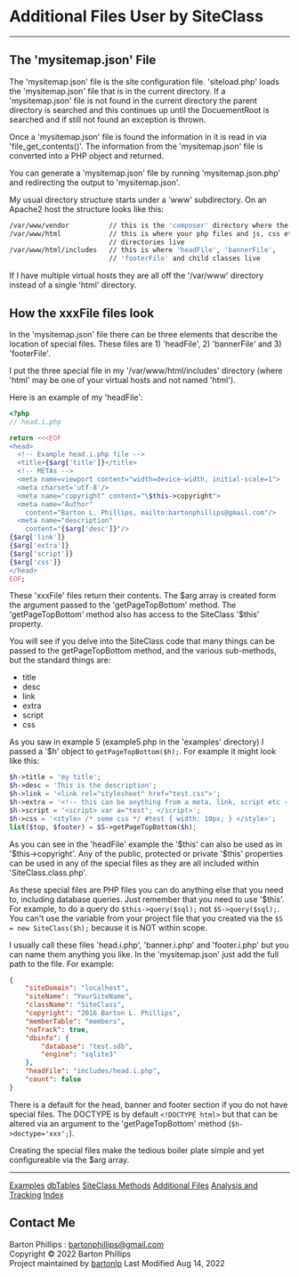 # Additional Files User by SiteClass

---

## The 'mysitemap.json' File

The 'mysitemap.json' file is the site configuration file. 'siteload.php' loads the 'mysitemap.json' file that is in the current directory. If a 'mysitemap.json' file is not found in the current directory the parent directory is searched and this continues up until the DocuementRoot is searched and if still not found an exception is thrown.

Once a 'mysitemap.json' file is found the information in it is read in via 'file_get_contents()'. 
The information from the 'mysitemap.json' file is converted into a PHP object and returned.

You can generate a 'mysitemap.json' file by running 'mysitemap.json.php' and redirecting the output to 'mysitemap.json'.

My usual directory structure starts under a 'www' subdirectory. On an Apache2 host the structure looks like this:

```bash
/var/www/vendor          // this is the 'composer' directory where the 'bartonlp/site-class' resides
/var/www/html            // this is where your php files and js, css etc. 
                         // directories live
/var/www/html/includes   // this is where 'headFile', 'bannerFile', 
                         // 'footerFile' and child classes live
```

If I have multiple virtual hosts they are all off the '/var/www' directory instead of a single 'html' directory.

## How the xxxFile files look

In the 'mysitemap.json' file there can be three elements that describe the location of special files. 
These files are 1) 'headFile', 2) 'bannerFile' and 3) 'footerFile'.

I put the three special file in my '/var/www/html/includes' directory (where 'html' may be one of your virtual hosts 
and not named 'html'). 

Here is an example of my 'headFile':

```php
<?php
// head.i.php

return <<<EOF
<head>
  <!-- Example head.i.php file -->
  <title>{$arg['title']}</title>
  <!-- METAs -->
  <meta name=viewport content="width=device-width, initial-scale=1">
  <meta charset='utf-8'/>
  <meta name="copyright" content="\$this->copyright">
  <meta name="Author"
    content="Barton L. Phillips, mailto:bartonphillips@gmail.com"/>
  <meta name="description"
    content="{$arg['desc']}"/>
{$arg['link']}
{$arg['extra']}
{$arg['script']}
{$arg['css']}
</head>
EOF;
```

These 'xxxFile' files return their contents. The $arg array is created form the argument passed to the 'getPageTopBottom' method. The 'getPageTopBottom' method also has access to the SiteClass '\$this' property.

You will see if you delve into the SiteClass code that many things can be passed to the getPageTopBottom method, and the various sub-methods, but the standard things are:

* title
* desc
* link
* extra
* script
* css

As you saw in example 5 (example5.php in the 'examples' directory) I passed a '\$h' object to `getPageTopBottom($h);`. For example it might look like this:

```php
$h->title = 'my title';
$h->desc = 'This is the description';
$h->link = '<link rel="stylesheet" href="test.css">';
$h->extra = '<!-- this can be anything from a meta, link, script etc -->';
$h->script = '<script> var a="test"; </script>';
$h->css = '<style> /* some css */ #test { width: 10px; } </style>';
list($top, $footer) = $S->getPageTopBottom($h);
```

As you can see in the 'headFile' example the '\$this' can also be used as in '\$this->copyright'. Any of the public, protected or private '\$this' properties can be used in any of the special files as they are all included within 'SiteClass.class.php'.

As these special files are PHP files you can do anything else that you need to, including database queries. Just remember that you need to use '\$this'. For example, to do a query do `$this->query($sql);` not `$S->query($sql);`. You can't use the variable from your project file that you created via the `$S = new SiteClass($h);` because it is NOT within scope.

I usually call these files 'head.i.php', 'banner.i.php' and 'footer.i.php' but you can name them anything you like. In the 'mysitemap.json' just add the full path to the file. For example:

```json
{
    "siteDomain": "localhost",
    "siteName": "YourSiteName",
    "className": "SiteClass",
    "copyright": "2016 Barton L. Phillips",
    "memberTable": "members",
    "noTrack": true,
    "dbinfo": {
        "database": "test.sdb",
        "engine": "sqlite3"
    },
    "headFile": "includes/head.i.php",
    "count": false
}
```

There is a default for the head, banner and footer section if you do not have special files. The DOCTYPE is by default `<!DOCTYPE html>` but that can be altered via an argument to the 'getPageTopBottom' method (`$h->doctype='xxx';`).

Creating the special files make the tedious boiler plate simple and yet configureable via the $arg array.

---

[Examples](examples.html)
[dbTables](dbTables.html)
[SiteClass Methods](siteclass.html)
[Additional Files](files.html)
[Analysis and Tracking](analysis.html)
[Index](index.html)

## Contact Me

Barton Phillips : [bartonphillips@gmail.com](mailto://bartonphillips@gmail.com)  
Copyright &copy; 2022 Barton Phillips  
Project maintained by [bartonlp](https://github.com/bartonlp)
Last Modified Aug 14, 2022